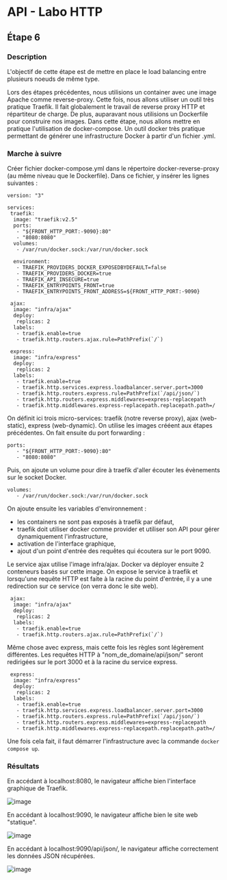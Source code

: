 # API - Labo HTTP
## Étape 6
### Description
L'objectif de cette étape est de mettre en place le load balancing entre plusieurs noeuds de même type.

Lors des étapes précédentes, nous utilisions un container avec une image Apache comme reverse-proxy. Cette fois, nous allons utiliser
un outil très pratique Traefik. Il fait globalement le travail de reverse proxy HTTP et répartiteur de charge. 
De plus, auparavant nous utilisions un Dockerfile pour construire nos images. Dans cette étape, nous allons mettre en pratique
l'utilisation de docker-compose. Un outil docker très pratique permettant de générer une infrastructure Docker à partir d'un fichier .yml.

### Marche à suivre

Créer fichier docker-compose.yml dans le répertoire docker-reverse-proxy (au même niveau que le Dockerfile).
Dans ce fichier, y insérer les lignes suivantes : 

```
version: "3"

services: 
 traefik: 
  image: "traefik:v2.5"
  ports:
   - "${FRONT_HTTP_PORT:-9090}:80"
   - "8080:8080"
  volumes:
   - /var/run/docker.sock:/var/run/docker.sock

  environment:
   - TRAEFIK_PROVIDERS_DOCKER_EXPOSEDBYDEFAULT=false
   - TRAEFIK_PROVIDERS_DOCKER=true
   - TRAEFIK_API_INSECURE=true
   - TRAEFIK_ENTRYPOINTS_FRONT=true
   - TRAEFIK_ENTRYPOINTS_FRONT_ADDRESS=${FRONT_HTTP_PORT:-9090}

 ajax: 
  image: "infra/ajax"
  deploy:
   replicas: 2
  labels: 
   - traefik.enable=true
   - traefik.http.routers.ajax.rule=PathPrefix(`/`)
   
 express: 
  image: "infra/express"
  deploy:
   replicas: 2
  labels: 
   - traefik.enable=true
   - traefik.http.services.express.loadbalancer.server.port=3000
   - traefik.http.routers.express.rule=PathPrefix(`/api/json/`)
   - traefik.http.routers.express.middlewares=express-replacepath
   - traefik.http.middlewares.express-replacepath.replacepath.path=/
```
On définit ici trois micro-services: traefik (notre reverse proxy), ajax (web-static), express (web-dynamic). On utilise les images
crééent aux étapes précédentes.
On fait ensuite du port forwarding :
```
ports:
   - "${FRONT_HTTP_PORT:-9090}:80"
   - "8080:8080"
```
Puis, on ajoute un volume pour dire à traefik d'aller écouter les évènements sur le socket Docker.
```
volumes:
   - /var/run/docker.sock:/var/run/docker.sock
```
On ajoute ensuite les variables d'environnement :
- les containers ne sont pas exposés à traefik par défaut,
- traefik doit utiliser docker comme provider et utiliser son API pour gérer dynamiquement l'infrastructure,
- activation de l'interface graphique,
- ajout d'un point d'entrée des requêtes qui écoutera sur le port 9090.

Le service ajax utilise l'image infra/ajax. Docker va déployer ensuite 2 conteneurs basés sur cette image. On expose le service à traefik et lorsqu'une requête 
HTTP est faite à la racine du point d'entrée, il y a une redirection sur ce service (on verra donc le site web).

```
 ajax: 
  image: "infra/ajax"
  deploy:
   replicas: 2
  labels: 
   - traefik.enable=true
   - traefik.http.routers.ajax.rule=PathPrefix(`/`)
```
Même chose avec express, mais cette fois les règles sont légèrement différentes. Les requêtes HTTP à "nom_de_domaine/api/json/" seront redirigées sur le port 3000 
et à la racine du service express. 
```
 express: 
  image: "infra/express"
  deploy:
   replicas: 2
  labels: 
   - traefik.enable=true
   - traefik.http.services.express.loadbalancer.server.port=3000
   - traefik.http.routers.express.rule=PathPrefix(`/api/json/`)
   - traefik.http.routers.express.middlewares=express-replacepath
   - traefik.http.middlewares.express-replacepath.replacepath.path=/
```
Une fois cela fait, il faut démarrer l'infrastructure avec la commande `docker compose up`.

### Résultats
En accédant à localhost:8080, le navigateur affiche bien l'interface graphique de Traefik.

![image](/)

En accédant à localhost:9090, le navigateur affiche bien le site web "statique".

![image](/)

En accédant à localhost:9090/api/json/, le navigateur affiche correctement les données JSON récupérées.

![image](/)




